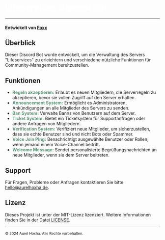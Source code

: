 # <span style="color:#ffff">Lifeservices Discord Bot</span>

---

#### <span style="color:#fffff">Entwickelt von</span> [Foxx](https://github.com/TeamFoxx)

## Überblick

Dieser Discord Bot wurde entwickelt, um die Verwaltung des Servers "Lifeservices" zu erleichtern und verschiedene nützliche Funktionen für Community-Management bereitzustellen.

## Funktionen

- **<span style="color:#5e9777">Regeln akzeptieren:</span>** Erlaubt es neuen Mitgliedern, die Serverregeln zu akzeptieren, bevor sie vollen Zugriff auf den Server erhalten.
- **<span style="color:#5e9777">Announcement System:</span>** Ermöglicht es Administratoren, Ankündigungen an alle Mitglieder des Servers zu senden.
- **<span style="color:#5e9777">Ban System:</span>** Verwalte Banns von Benutzern auf dem Server.
- **<span style="color:#5e9777">Ticket System:</span>** Bietet ein Ticketsystem für Supportanfragen oder andere Anfragen von Mitgliedern.
- **<span style="color:#5e9777">Verification System:</span>** Verifiziert neue Mitglieder, um sicherzustellen, dass sie echte Benutzer sind und nicht Bots oder Spammer.
- **<span style="color:#5e9777">Voice Join Ping:</span>** Benachrichtigt ausgewählte Benutzer oder Rollen, wenn jemand einem Voice-Channel beitritt.
- **<span style="color:#5e9777">Welcome Message:</span>** Sendet personalisierte Begrüßungsnachrichten an neue Mitglieder, wenn sie dem Server beitreten.

## Support

Für Fragen, Probleme oder Anfragen kontaktieren Sie bitte [hello@aurelhoxha.de](mailto:hello@aurelhoxha.de).

## Lizenz

Dieses Projekt ist unter der MIT-Lizenz lizenziert. Weitere Informationen finden Sie in der Datei [LICENSE](LICENSE).

---

<sup>© 2024 Aurel Hoxha. Alle Rechte vorbehalten.</sup>
